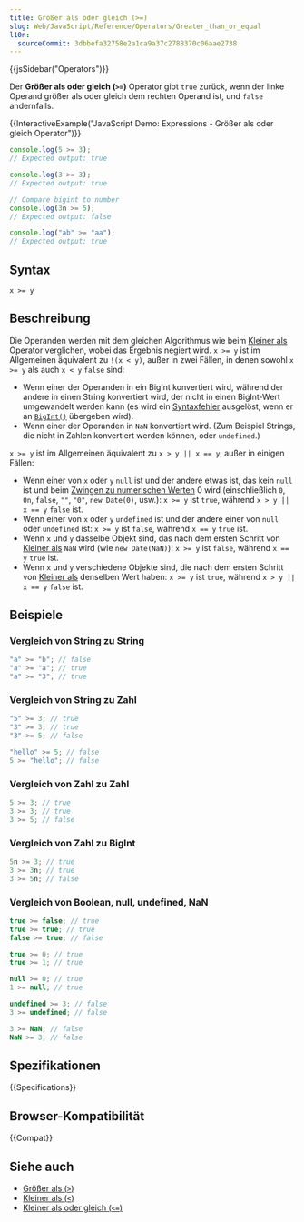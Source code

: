 ```yaml
---
title: Größer als oder gleich (>=)
slug: Web/JavaScript/Reference/Operators/Greater_than_or_equal
l10n:
  sourceCommit: 3dbbefa32758e2a1ca9a37c2788370c06aae2738
---
```


{{jsSidebar("Operators")}}

Der **Größer als oder gleich (`>=`)** Operator gibt `true` zurück, wenn der linke Operand größer als oder gleich dem rechten Operand ist, und `false` andernfalls.

{{InteractiveExample("JavaScript Demo: Expressions - Größer als oder gleich Operator")}}

```js interactive-example
console.log(5 >= 3);
// Expected output: true

console.log(3 >= 3);
// Expected output: true

// Compare bigint to number
console.log(3n >= 5);
// Expected output: false

console.log("ab" >= "aa");
// Expected output: true
```

## Syntax

```js-nolint
x >= y
```

## Beschreibung

Die Operanden werden mit dem gleichen Algorithmus wie beim [Kleiner als](/de/docs/Web/JavaScript/Reference/Operators/Less_than) Operator verglichen, wobei das Ergebnis negiert wird. `x >= y` ist im Allgemeinen äquivalent zu `!(x < y)`, außer in zwei Fällen, in denen sowohl `x >= y` als auch `x < y` `false` sind:

- Wenn einer der Operanden in ein BigInt konvertiert wird, während der andere in einen String konvertiert wird, der nicht in einen BigInt-Wert umgewandelt werden kann (es wird ein [Syntaxfehler](/de/docs/Web/JavaScript/Reference/Errors/Invalid_BigInt_syntax) ausgelöst, wenn er an [`BigInt()`](/de/docs/Web/JavaScript/Reference/Global_Objects/BigInt/BigInt) übergeben wird).
- Wenn einer der Operanden in `NaN` konvertiert wird. (Zum Beispiel Strings, die nicht in Zahlen konvertiert werden können, oder `undefined`.)

`x >= y` ist im Allgemeinen äquivalent zu `x > y || x == y`, außer in einigen Fällen:

- Wenn einer von `x` oder `y` `null` ist und der andere etwas ist, das kein `null` ist und beim [Zwingen zu numerischen Werten](/de/docs/Web/JavaScript/Guide/Data_structures#numeric_coercion) 0 wird (einschließlich `0`, `0n`, `false`, `""`, `"0"`, `new Date(0)`, usw.): `x >= y` ist `true`, während `x > y || x == y` `false` ist.
- Wenn einer von `x` oder `y` `undefined` ist und der andere einer von `null` oder `undefined` ist: `x >= y` ist `false`, während `x == y` `true` ist.
- Wenn `x` und `y` dasselbe Objekt sind, das nach dem ersten Schritt von [Kleiner als](/de/docs/Web/JavaScript/Reference/Operators/Less_than) `NaN` wird (wie `new Date(NaN)`): `x >= y` ist `false`, während `x == y` `true` ist.
- Wenn `x` und `y` verschiedene Objekte sind, die nach dem ersten Schritt von [Kleiner als](/de/docs/Web/JavaScript/Reference/Operators/Less_than) denselben Wert haben: `x >= y` ist `true`, während `x > y || x == y` `false` ist.

## Beispiele

### Vergleich von String zu String

```js
"a" >= "b"; // false
"a" >= "a"; // true
"a" >= "3"; // true
```

### Vergleich von String zu Zahl

```js
"5" >= 3; // true
"3" >= 3; // true
"3" >= 5; // false

"hello" >= 5; // false
5 >= "hello"; // false
```

### Vergleich von Zahl zu Zahl

```js
5 >= 3; // true
3 >= 3; // true
3 >= 5; // false
```

### Vergleich von Zahl zu BigInt

```js
5n >= 3; // true
3 >= 3n; // true
3 >= 5n; // false
```

### Vergleich von Boolean, null, undefined, NaN

```js
true >= false; // true
true >= true; // true
false >= true; // false

true >= 0; // true
true >= 1; // true

null >= 0; // true
1 >= null; // true

undefined >= 3; // false
3 >= undefined; // false

3 >= NaN; // false
NaN >= 3; // false
```

## Spezifikationen

{{Specifications}}

## Browser-Kompatibilität

{{Compat}}

## Siehe auch

- [Größer als (`>`)](/de/docs/Web/JavaScript/Reference/Operators/Greater_than)
- [Kleiner als (`<`)](/de/docs/Web/JavaScript/Reference/Operators/Less_than)
- [Kleiner als oder gleich (`<=`)](/de/docs/Web/JavaScript/Reference/Operators/Less_than_or_equal)
